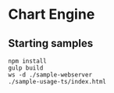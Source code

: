 # Chart Engine

## Starting samples

```
npm install
gulp build
ws -d ./sample-webserver
./sample-usage-ts/index.html
```